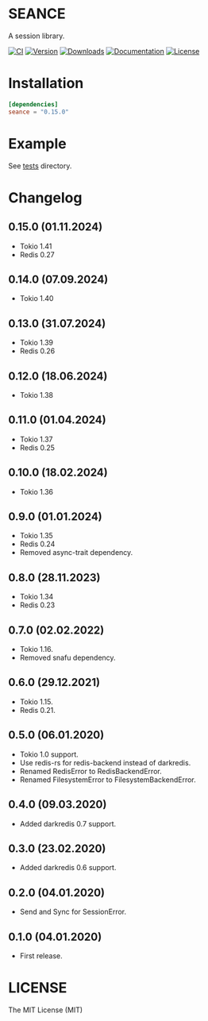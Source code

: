 # SEANCE

A session library.

[![CI](https://img.shields.io/github/actions/workflow/status/rossnomann/seance/ci.yml?style=flat-square)](https://github.com/rossnomann/seance/actions/)
[![Version](https://img.shields.io/crates/v/seance.svg?style=flat-square)](https://crates.io/crates/seance)
[![Downloads](https://img.shields.io/crates/d/seance.svg?style=flat-square)](https://crates.io/crates/seance)
[![Documentation](https://img.shields.io/badge/docs-latest-brightgreen.svg?style=flat-square)](https://docs.rs/seance)
[![License](https://img.shields.io/crates/l/seance.svg?style=flat-square)](https://github.com/rossnomann/seance/tree/0.15.0/LICENSE)

# Installation

```toml
[dependencies]
seance = "0.15.0"
```

# Example

See [tests](https://github.com/rossnomann/seance/tree/0.15.0/tests) directory.

# Changelog

## 0.15.0 (01.11.2024)

- Tokio 1.41
- Redis 0.27

## 0.14.0 (07.09.2024)

- Tokio 1.40

## 0.13.0 (31.07.2024)

- Tokio 1.39
- Redis 0.26

## 0.12.0 (18.06.2024)

- Tokio 1.38

## 0.11.0 (01.04.2024)

- Tokio 1.37
- Redis 0.25

## 0.10.0 (18.02.2024)

- Tokio 1.36

## 0.9.0 (01.01.2024)

- Tokio 1.35
- Redis 0.24
- Removed async-trait dependency.

## 0.8.0 (28.11.2023)

- Tokio 1.34
- Redis 0.23

## 0.7.0 (02.02.2022)

- Tokio 1.16.
- Removed snafu dependency.

## 0.6.0 (29.12.2021)

- Tokio 1.15.
- Redis 0.21.

## 0.5.0 (06.01.2020)

- Tokio 1.0 support.
- Use redis-rs for redis-backend instead of darkredis.
- Renamed RedisError to RedisBackendError.
- Renamed FilesystemError to FilesystemBackendError.

## 0.4.0 (09.03.2020)

- Added darkredis 0.7 support.

## 0.3.0 (23.02.2020)

- Added darkredis 0.6 support.

## 0.2.0 (04.01.2020)

- Send and Sync for SessionError.

## 0.1.0 (04.01.2020)

- First release.

# LICENSE

The MIT License (MIT)

